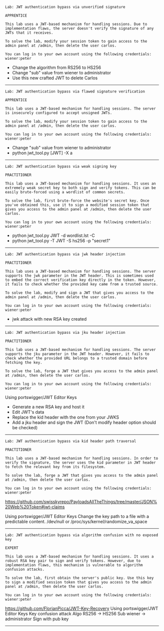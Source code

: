 ```
Lab: JWT authentication bypass via unverified signature

APPRENTICE

This lab uses a JWT-based mechanism for handling sessions. Due to implementation flaws, the server doesn't verify the signature of any JWTs that it receives.

To solve the lab, modify your session token to gain access to the admin panel at /admin, then delete the user carlos.

You can log in to your own account using the following credentials: wiener:peter 
```
- Change the algorithm from RS256 to HS256
- Change "sub" value from wiener to administrator
- Use this new crafted JWT to delete Carlos

---
```
Lab: JWT authentication bypass via flawed signature verification

APPRENTICE

This lab uses a JWT-based mechanism for handling sessions. The server is insecurely configured to accept unsigned JWTs.

To solve the lab, modify your session token to gain access to the admin panel at /admin, then delete the user carlos.

You can log in to your own account using the following credentials: wiener:peter 
```
- Change "sub" value from wiener to administrator
- python jwt_tool.py [JWT] -X a

---
```
Lab: JWT authentication bypass via weak signing key

PRACTITIONER

This lab uses a JWT-based mechanism for handling sessions. It uses an extremely weak secret key to both sign and verify tokens. This can be easily brute-forced using a wordlist of common secrets.

To solve the lab, first brute-force the website's secret key. Once you've obtained this, use it to sign a modified session token that gives you access to the admin panel at /admin, then delete the user carlos.

You can log in to your own account using the following credentials: wiener:peter 
```
- python jwt_tool.py JWT -d wordlist.lst -C
- python jwt_tool.py -T JWT -S hs256 -p "secret1"

---

```
Lab: JWT authentication bypass via jwk header injection

PRACTITIONER

This lab uses a JWT-based mechanism for handling sessions. The server supports the jwk parameter in the JWT header. This is sometimes used to embed the correct verification key directly in the token. However, it fails to check whether the provided key came from a trusted source.

To solve the lab, modify and sign a JWT that gives you access to the admin panel at /admin, then delete the user carlos.

You can log in to your own account using the following credentials: wiener:peter 
```
- jwk attack with new RSA key created

---
```
Lab: JWT authentication bypass via jku header injection

PRACTITIONER

This lab uses a JWT-based mechanism for handling sessions. The server supports the jku parameter in the JWT header. However, it fails to check whether the provided URL belongs to a trusted domain before fetching the key.

To solve the lab, forge a JWT that gives you access to the admin panel at /admin, then delete the user carlos.

You can log in to your own account using the following credentials: wiener:peter 
```
Using portswigger/JWT Editor Keys

- Generate a new RSA key and host it
- Edit JWT's data
- Replace the kid header with the one from your JWKS
- Add a jku header and sign the JWT (Don't modify header option should be checked)


---
```
Lab: JWT authentication bypass via kid header path traversal

PRACTITIONER

This lab uses a JWT-based mechanism for handling sessions. In order to verify the signature, the server uses the kid parameter in JWT header to fetch the relevant key from its filesystem.

To solve the lab, forge a JWT that gives you access to the admin panel at /admin, then delete the user carlos.

You can log in to your own account using the following credentials: wiener:peter 
```
https://github.com/swisskyrepo/PayloadsAllTheThings/tree/master/JSON%20Web%20Token#jwt-claims

Using portswigger/JWT Editor Keys
Change the key path to a file with a predictable content.
/dev/null or /proc/sys/kernel/randomize_va_space

---
```
Lab: JWT authentication bypass via algorithm confusion with no exposed key

EXPERT

This lab uses a JWT-based mechanism for handling sessions. It uses a robust RSA key pair to sign and verify tokens. However, due to implementation flaws, this mechanism is vulnerable to algorithm confusion attacks.

To solve the lab, first obtain the server's public key. Use this key to sign a modified session token that gives you access to the admin panel at /admin, then delete the user carlos.

You can log in to your own account using the following credentials: wiener:peter 
```
https://github.com/FlorianPicca/JWT-Key-Recovery
Using portswigger/JWT Editor Keys
Key confusion attack
Algo RS256 -> HS256 
Sub wiener -> administrator
Sign with pub key

---